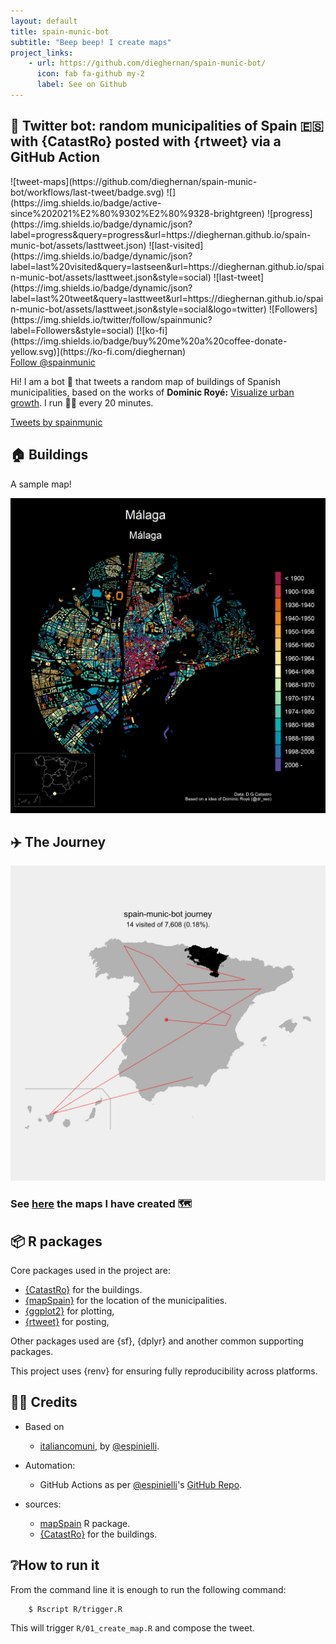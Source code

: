 ```yaml
---
layout: default
title: spain-munic-bot
subtitle: "Beep beep! I create maps"
project_links:
    - url: https://github.com/dieghernan/spain-munic-bot/
      icon: fab fa-github my-2
      label: See on Github
---
```


## 🤖 Twitter bot: random municipalities of Spain 🇪🇸 with {CatastRo} posted with {rtweet} via a GitHub Action

<div markdown="1" class="badges">
![tweet-maps](https://github.com/dieghernan/spain-munic-bot/workflows/last-tweet/badge.svg)
![](https://img.shields.io/badge/active-since%202021%E2%80%9302%E2%80%9328-brightgreen)
![progress](https://img.shields.io/badge/dynamic/json?label=progress&query=progress&url=https://dieghernan.github.io/spain-munic-bot/assets/lasttweet.json)
![last-visited](https://img.shields.io/badge/dynamic/json?label=last%20visited&query=lastseen&url=https://dieghernan.github.io/spain-munic-bot/assets/lasttweet.json&style=social)
![last-tweet](https://img.shields.io/badge/dynamic/json?label=last%20tweet&query=lasttweet&url=https://dieghernan.github.io/spain-munic-bot/assets/lasttweet.json&style=social&logo=twitter)
![Followers](https://img.shields.io/twitter/follow/spainmunic?label=Followers&style=social)
[![ko-fi](https://img.shields.io/badge/buy%20me%20a%20coffee-donate-yellow.svg)](https://ko-fi.com/dieghernan)
</div>


<div class="text-center my-3">
<a href="https://twitter.com/spainmunic?ref_src=twsrc%5Etfw" class="twitter-follow-button" data-size="large" data-show-count="false">Follow @spainmunic</a><script async src="https://platform.twitter.com/widgets.js" charset="utf-8"></script>
</div>

Hi! I am a bot 🤖 that tweets a random map of buildings of Spanish
municipalities, based on the works of **Dominic Royé:** [Visualize urban
growth](https://dominicroye.github.io/en/2019/visualize-urban-growth/). I run 🏃‍♀️
every 20 minutes.

<a class="twitter-timeline" data-height="550" data-theme="dark" href="https://twitter.com/spainmunic?ref_src=twsrc%5Etfw">Tweets by spainmunic</a> <script async src="https://platform.twitter.com/widgets.js" charset="utf-8"></script>

## **🏠 Buildings**

A sample map!

![streets](/assets/img/sample.png)

## ✈️ The Journey

![journey](/assets/img/journey.png)

### See [here](https://github.com/dieghernan/spain-munic-bot/blob/main/assets/datalog.csv) the maps I have created 🗺

## 📦 R packages

Core packages used in the project are:

-   [{CatastRo}](https://ropenspain.github.io/CatastRo/) for the buildings.
-   [{mapSpain}](https://ropenspain.github.io/mapSpain/) for the location of the
    municipalities.
-   [{ggplot2}](https://ggplot2.tidyverse.org/) for plotting,
-   [{rtweet}](https://docs.ropensci.org/rtweet/) for posting,

Other packages used are {sf}, {dplyr} and another common supporting packages.

This project uses {renv} for ensuring fully reproducibility across platforms.

## 🙌🏻 Credits

-   Based on

    -   [italiancomuni](https://twitter.com/italiancomuni), by
        [\@espinielli](https://github.com/espinielli).

-   Automation:

    -   GitHub Actions as per [\@espinielli](https://github.com/espinielli)'s
        [GitHub Repo](https://github.com/espinielli/italian-comuni-bot).

-   sources:

    -   [mapSpain](https://ropenspain.github.io/mapSpain/) R package.
    -   [{CatastRo}](https://ropenspain.github.io/CatastRo/) for the buildings.

## ❔How to run it

From the command line it is enough to run the following command:

        $ Rscript R/trigger.R

This will trigger `R/01_create_map.R` and compose the tweet.
